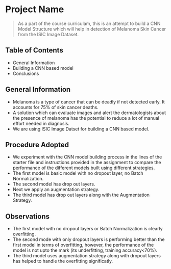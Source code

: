 # Project Name
> As a part of the course curriculam, this is an attempt to build a CNN Model Structure which will help in detection of Melanoma Skin Cancer from the ISIC Image Dataset.


## Table of Contents
* General Information 
* Building a CNN based model
* Conclusions
  

## General Information
- Melanoma is a type of cancer that can be deadly if not detected early. It accounts for 75% of skin cancer deaths. 
- A solution which can evaluate images and alert the dermatologists about the presence of melanoma has the potential to reduce a lot of manual effort needed in diagnosis.
- We are using ISIC Image Datset for building a CNN based model.

## Procedure Adopted
- We experiment with the CNN model building process in the lines of the starter file and instructions provided in the assignment to compare the performance of the different models built using different strategies.
- The first model is basic model with no dropout layer, no Batch Normalization.
- The second model has drop out layers.
- Next we apply an augmentation strategy.
- The third model has drop out layers along with the Augmentation Strategy.

## Observations
 - The first model with no dropout layers or Batch Normalization is clearly overfitting.
 - The second mode with only dropout layers is performing better than the first model in terms of overfitting, however, the performance of the model is not upto the mark (its underfitting, training accuracy<70%).
 - The third model uses augmentation strategy along with dropout layers has helped to handle the overfitting significatly.








<!-- Optional -->
<!-- ## License -->
<!-- This project is open source and available under the [... License](). -->

<!-- You don't have to include all sections - just the one's relevant to your project -->
